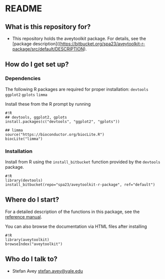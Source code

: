 # README #

## What is this repository for? ##

* This repository holds the aveytoolkit package. For details, see the [package description]((https://bitbucket.org/spa23/aveytoolkit-r-package/src/default/DESCRIPTION).

## How do I get set up? ##

### Dependencies ###

The following R packages are required for proper installation: `devtools` `ggplot2` `gplots` `limma`

Install these from the R prompt by running
```
#!R
## devtools, ggplot2, gplots
install.packages(c("devtools", "ggplot2", "gplots"))

## limma
source("https://bioconductor.org/biocLite.R")
biocLite("limma")
```

### Installation ###
Install from R using the `install_bitbucket` function provided by the `devtools` package.

```
#!R
library(devtools)
install_bitbucket(repo="spa23/aveytoolkit-r-package", ref="default")
```

## Where do I start? ##
For a detailed description of the functions in this package, see the [reference manual](https://bitbucket.org/spa23/aveytoolkit-r-package/raw/default/aveytoolkit.pdf).

You can also browse the documentation via HTML files after installing

```
#!R
library(aveytoolkit)
browseIndex("aveytoolkit")
```

## Who do I talk to? ##

* Stefan Avey <stefan.avey@yale.edu>
